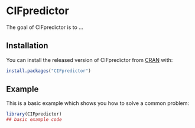 
# CIFpredictor

<!-- badges: start -->
<!-- badges: end -->

The goal of CIFpredictor is to ...

## Installation

You can install the released version of CIFpredictor from [CRAN](https://CRAN.R-project.org) with:

``` r
install.packages("CIFpredictor")
```

## Example

This is a basic example which shows you how to solve a common problem:

``` r
library(CIFpredictor)
## basic example code
```

